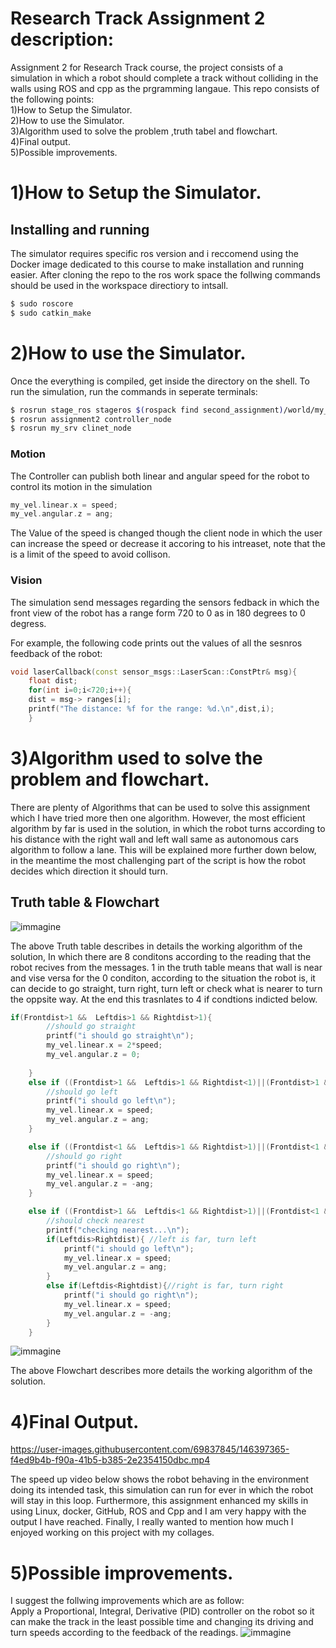 # Research Track Assignment 2 description:
Assignment 2 for Research Track course, the project consists of a simulation in which a robot should complete a track without colliding in the walls using ROS and cpp as the prgramming langaue.
This repo consists of the following points:  
 1)How to Setup the Simulator.  
 2)How to use the Simulator.  
 3)Algorithm used to solve the problem ,truth tabel and flowchart.  
 4)Final output.  
 5)Possible improvements.  

1)How to Setup the Simulator.  
================================

Installing and running
----------------------

The simulator requires specific ros version and i reccomend using the Docker image dedicated to this course to make installation and running easier. After cloning the repo to the ros work space the follwing commands should be used in the workspace directiory to intsall.

```bash
$ sudo roscore
$ sudo catkin_make
```

2)How to use the Simulator.  
================================
Once the everything is compiled, get inside the directory on the shell. To run the simulation, run the commands in seperate terminals:

```bash
$ rosrun stage_ros stageros $(rospack find second_assignment)/world/my_world.world
$ rosrun assignment2 controller_node 
$ rosrun my_srv clinet_node 
```

### Motion ###

The Controller can publish both linear and angular speed for the robot to control its motion in the simulation

```cpp
my_vel.linear.x = speed;
my_vel.angular.z = ang;
```
The Value of the speed is changed though the client node in which the user can increase the speed or decrease it accoring to his intreaset, note that the is a limit of the speed to avoid collison.


### Vision ###

The simulation send messages regarding the sensors fedback in which the front view of the robot has a range form 720 to 0 as in 180 degrees to 0 degress.

For example, the following code prints out the values of all the sesnros feedback of the robot:

```cpp
void laserCallback(const sensor_msgs::LaserScan::ConstPtr& msg){
    float dist;
    for(int i=0;i<720;i++){
    dist = msg-> ranges[i];
    printf("The distance: %f for the range: %d.\n",dist,i);
    }
```


3)Algorithm used to solve the problem and flowchart. 
================================
There are plenty of Algorithms that can be used to solve this assignment which I have tried more then one algorithm.
However, the most efficient algorithm by far is used in the solution, in which the robot turns according to his distance with the right wall and left wall same as autonomous cars algorithm to follow a lane. This will be explained more further down below, in the meantime the most challenging part of the script is how the robot decides which direction it should turn.  

Truth table & Flowchart
---------

![immagine](https://github.com/youssefattia98/Research-Track-Assignment-2/blob/main/Left%20distance-1.jpg)  

The above Truth table describes in details the working algorithm of the solution, In which there are 8 conditons according to the reading that the robot recives from the messages. 1 in the truth table means that wall is near and vise versa for the 0 conditon, according to the situation the robot is, it can decide to go straight, turn right, turn left or check what is nearer to turn the oppsite way. At the end this trasnlates to 4 if condtions indicted below.

```cpp
if(Frontdist>1 &&  Leftdis>1 && Rightdist>1){
		//should go straight
		printf("i should go straight\n");
		my_vel.linear.x = 2*speed;
		my_vel.angular.z = 0;
	
	}
	else if ((Frontdist>1 &&  Leftdis>1 && Rightdist<1)||(Frontdist>1 &&  Leftdis<1 && Rightdist<1)){
		//should go left
		printf("i should go left\n");
		my_vel.linear.x = speed;
		my_vel.angular.z = ang;
	}

	else if ((Frontdist<1 &&  Leftdis>1 && Rightdist>1)||(Frontdist<1 &&  Leftdis<1 && Rightdist>1)){
		//should go right
		printf("i should go right\n");
		my_vel.linear.x = speed;
		my_vel.angular.z = -ang;
	}

	else if ((Frontdist>1 &&  Leftdis<1 && Rightdist>1)||(Frontdist<1 &&  Leftdis>1 && Rightdist<1)||(Frontdist<1 &&  Leftdis<1 && Rightdist<1)){
		//should check nearest
		printf("checking nearest...\n");
		if(Leftdis>Rightdist){ //left is far, turn left
			printf("i should go left\n");
			my_vel.linear.x = speed;
			my_vel.angular.z = ang;
		}
		else if(Leftdis<Rightdist){//right is far, turn right
			printf("i should go right\n");
			my_vel.linear.x = speed;
			my_vel.angular.z = -ang;
		}
	}
```


![immagine]()  

The above Flowchart describes more details the working algorithm of the solution.

4)Final Output. 
================================

https://user-images.githubusercontent.com/69837845/146397365-f4ed9b4b-f90a-41b5-b385-2e2354150dbc.mp4


The speed up video below shows the robot behaving in the environment doing its intended task, this simulation can run for ever in which the robot will stay in this loop. Furthermore, this assignment enhanced my skills in using Linux, docker, GitHub, ROS and Cpp and I am very happy with the output I have reached.
Finally, I really wanted to mention how much I enjoyed working on this project with my collages.  





5)Possible improvements.  
================================
I suggest the follwing improvements which are as follow:  
     Apply a Proportional, Integral, Derivative (PID) controller on the robot so it can make the track in the least possible time and changing its driving and turn speeds according to the feedback of the readings. 
            ![immagine](https://github.com/youssefattia98/Research-Track-Assignment-2/blob/main/68747470733a2f2f626c6f672e776573742d63732e636f6d2f68732d66732f6875622f3333313739382f66696c652d3438393932363132382d6769662f426c6f675f50696374757265732f576861745f69735f5049445f436f6e74726f6c2e6769663f743d313532383731.gif)  
